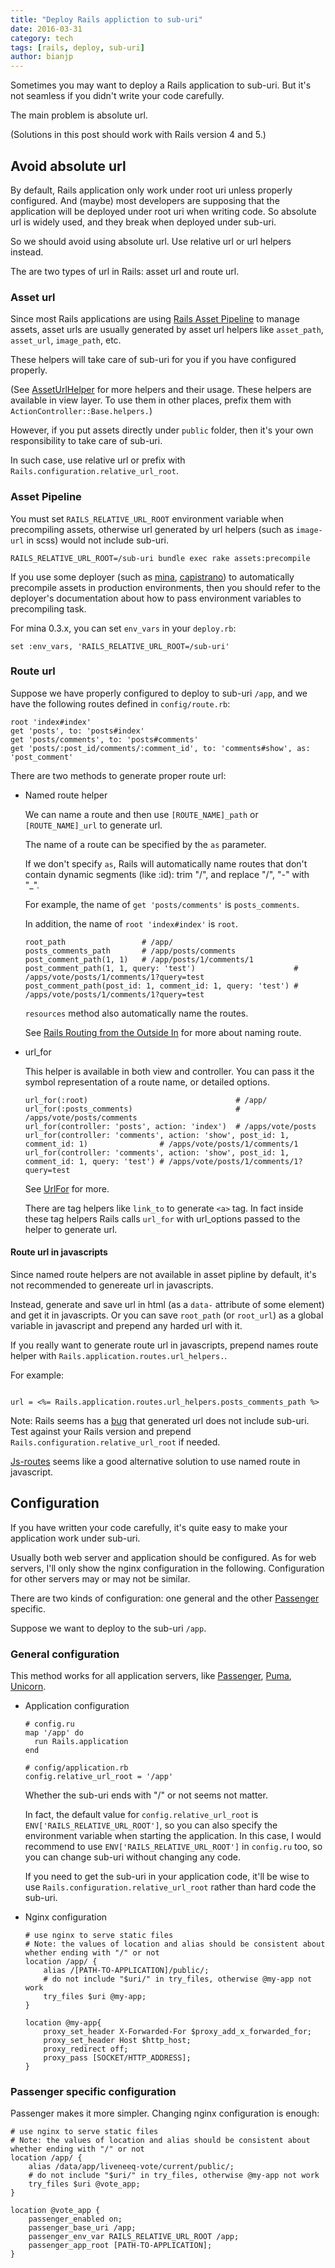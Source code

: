 ```yaml
---
title: "Deploy Rails appliction to sub-uri"
date: 2016-03-31
category: tech
tags: [rails, deploy, sub-uri]
author: bianjp
---
```


Sometimes you may want to deploy a Rails application to sub-uri. But it's not seamless if you didn't write your code carefully.

The main problem is absolute url.

(Solutions in this post should work with Rails version 4 and 5.)

## Avoid absolute url

By default, Rails application only work under root uri unless properly configured. And (maybe) most developers are supposing that the application will be deployed under root uri when writing code. So absolute url is widely used, and they break when deployed under sub-uri.

So we should avoid using absolute url. Use relative url or url helpers instead.

The are two types of url in Rails: asset url and route url.

### Asset url

Since most Rails applications are using [Rails Asset Pipeline](http://guides.rubyonrails.org/asset_pipeline.html) to manage assets, asset urls are usually generated by asset url helpers like `asset_path`, `asset_url`, `image_path`, etc.

These helpers will take care of sub-uri for you if you have configured properly.

(See [AssetUrlHelper](http://api.rubyonrails.org/classes/ActionView/Helpers/AssetUrlHelper.html) for more helpers and their usage. These helpers are available in view layer. To use them in other places, prefix them with `ActionController::Base.helpers.`)

However, if you put assets directly under `public` folder, then it's your own responsibility to take care of sub-uri.

In such case, use relative url or prefix with `Rails.configuration.relative_url_root`.

### Asset Pipeline

You must set `RAILS_RELATIVE_URL_ROOT` environment variable when precompiling assets, otherwise url generated by url helpers (such as `image-url` in scss) would not include sub-uri.

```
RAILS_RELATIVE_URL_ROOT=/sub-uri bundle exec rake assets:precompile
```

If you use some deployer (such as [mina](https://github.com/mina-deploy/mina), [capistrano](https://github.com/capistrano/capistrano)) to automatically precompile assets in production environments, then you should refer to the deployer's documentation about how to pass environment variables to precompiling task.

For mina 0.3.x, you can set `env_vars` in your `deploy.rb`:

```
set :env_vars, 'RAILS_RELATIVE_URL_ROOT=/sub-uri'
```

### Route url

Suppose we have properly configured to deploy to sub-uri `/app`, and we have the following routes defined in `config/route.rb`:

```
root 'index#index'
get 'posts', to: 'posts#index'
get 'posts/comments', to: 'posts#comments'
get 'posts/:post_id/comments/:comment_id', to: 'comments#show', as: 'post_comment'
```

There are two methods to generate proper route url:

* Named route helper

    We can name a route and then use `[ROUTE_NAME]_path` or `[ROUTE_NAME]_url` to generate url.

    The name of a route can be specified by the `as` parameter.

    If we don't specify `as`, Rails will automatically name routes that don't contain dynamic segments (like :id): trim "/", and replace "/", "-" with "_".

    For example, the name of `get 'posts/comments'` is `posts_comments`.

    In addition, the name of `root 'index#index'` is `root`.


    ```
    root_path                 # /app/
    posts_comments_path       # /app/posts/comments
    post_comment_path(1, 1)   # /app/posts/1/comments/1
    post_comment_path(1, 1, query: 'test')                      # /apps/vote/posts/1/comments/1?query=test
    post_comment_path(post_id: 1, comment_id: 1, query: 'test') # /apps/vote/posts/1/comments/1?query=test
    ```

    `resources` method also automatically name the routes.

    See [Rails Routing from the Outside In](http://guides.rubyonrails.org/routing.html) for more about naming route.

* url_for

    This helper is available in both view and controller. You can pass it the symbol representation of a route name, or detailed options.

    ```
    url_for(:root)                                 # /app/
    url_for(:posts_comments)                       # /apps/vote/posts/comments
    url_for(controller: 'posts', action: 'index')  # /apps/vote/posts
    url_for(controller: 'comments', action: 'show', post_id: 1, comment_id: 1)                # /apps/vote/posts/1/comments/1
    url_for(controller: 'comments', action: 'show', post_id: 1, comment_id: 1, query: 'test') # /apps/vote/posts/1/comments/1?query=test
    ```

    See [UrlFor](http://api.rubyonrails.org/classes/ActionDispatch/Routing/UrlFor.html) for more.


    There are tag helpers like `link_to` to generate `<a>` tag. In fact inside these tag helpers Rails calls `url_for` with url_options passed to the helper to generate url.

#### Route url in javascripts

Since named route helpers are not available in asset pipline by default, it's not recommended to genereate url in javascripts.

Instead, generate and save url in html (as a `data-` attribute of some element) and get it in javascripts. Or you can save `root_path` (or `root_url`) as a global variable in javascript and prepend any harded url with it.

If you really want to generate route url in javascripts, prepend names route helper with `Rails.application.routes.url_helpers.`.

For example:

```

url = <%= Rails.application.routes.url_helpers.posts_comments_path %>
```

Note: Rails seems has a [bug](https://github.com/rails/rails/pull/17724) that generated url does not include sub-uri. Test against your Rails version and prepend `Rails.configuration.relative_url_root` if needed.

[Js-routes](https://github.com/railsware/js-routes) seems like a good alternative solution to use named route in javascript.


## Configuration

If you have written your code carefully, it's quite easy to make your application work under sub-uri.

Usually both web server and application should be configured. As for web servers, I'll only show the nginx configuration in the following. Configuration for other servers may or may not be similar.

There are two kinds of configuration: one general and the other [Passenger](https://www.phusionpassenger.com) specific.

Suppose we want to deploy to the sub-uri `/app`.

### General configuration

This method works for all application servers, like [Passenger](https://www.phusionpassenger.com), [Puma](http://puma.io/), [Unicorn](http://unicorn.bogomips.org/).

* Application configuration

    ```
    # config.ru
    map '/app' do
      run Rails.application
    end
    ```

    ```
    # config/application.rb
    config.relative_url_root = '/app'
    ```

    Whether the sub-uri ends with "/" or not seems not matter.

    In fact, the default value for `config.relative_url_root` is `ENV['RAILS_RELATIVE_URL_ROOT']`, so you can also specify the environment variable when starting the application. In this case, I would recommend to use `ENV['RAILS_RELATIVE_URL_ROOT']` in `config.ru` too, so you can change sub-uri without changing any code.

    If you need to get the sub-uri in your application code, it'll be wise to use `Rails.configuration.relative_url_root` rather than hard code the sub-uri.

* Nginx configuration

    ```
    # use nginx to serve static files
    # Note: the values of location and alias should be consistent about whether ending with "/" or not
    location /app/ {
        alias /[PATH-TO-APPLICATION]/public/;
        # do not include "$uri/" in try_files, otherwise @my-app not work
        try_files $uri @my-app;
    }

    location @my-app{
        proxy_set_header X-Forwarded-For $proxy_add_x_forwarded_for;
        proxy_set_header Host $http_host;
        proxy_redirect off;
        proxy_pass [SOCKET/HTTP_ADDRESS];
    }
    ```

### Passenger specific configuration

Passenger makes it more simpler. Changing nginx configuration is enough:

```
# use nginx to serve static files
# Note: the values of location and alias should be consistent about whether ending with "/" or not
location /app/ {
    alias /data/app/liveneeq-vote/current/public/;
    # do not include "$uri/" in try_files, otherwise @my-app not work
    try_files $uri @vote_app;
}

location @vote_app {
    passenger_enabled on;
    passenger_base_uri /app;
    passenger_env_var RAILS_RELATIVE_URL_ROOT /app;
    passenger_app_root [PATH-TO-APPLICATION];
}
```
